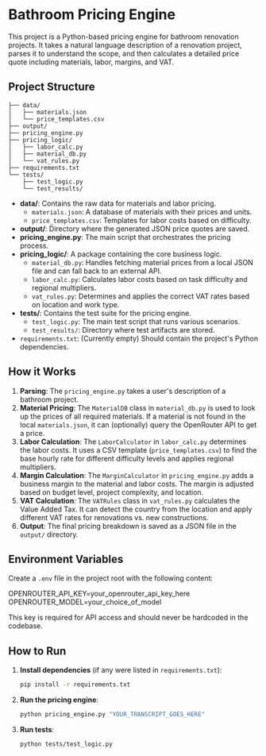 # Bathroom Pricing Engine

This project is a Python-based pricing engine for bathroom renovation projects. It takes a natural language description of a renovation project, parses it to understand the scope, and then calculates a detailed price quote including materials, labor, margins, and VAT.

## Project Structure

```
├── data/
│   ├── materials.json
│   └── price_templates.csv
├── output/
├── pricing_engine.py
├── pricing_logic/
│   ├── labor_calc.py
│   ├── material_db.py
│   └── vat_rules.py
├── requirements.txt
└── tests/
    ├── test_logic.py
    └── test_results/
```

- **data/**: Contains the raw data for materials and labor pricing.
  - `materials.json`: A database of materials with their prices and units.
  - `price_templates.csv`: Templates for labor costs based on difficulty.
- **output/**: Directory where the generated JSON price quotes are saved.
- **pricing_engine.py**: The main script that orchestrates the pricing process.
- **pricing_logic/**: A package containing the core business logic.
  - `material_db.py`: Handles fetching material prices from a local JSON file and can fall back to an external API.
  - `labor_calc.py`: Calculates labor costs based on task difficulty and regional multipliers.
  - `vat_rules.py`: Determines and applies the correct VAT rates based on location and work type.
- **tests/**: Contains the test suite for the pricing engine.
  - `test_logic.py`: The main test script that runs various scenarios.
  - `test_results/`: Directory where test artifacts are stored.
- `requirements.txt`: (Currently empty) Should contain the project's Python dependencies.

## How it Works

1.  **Parsing**: The `pricing_engine.py` takes a user's description of a bathroom project.
2.  **Material Pricing**: The `MaterialDB` class in `material_db.py` is used to look up the prices of all required materials. If a material is not found in the local `materials.json`, it can (optionally) query the OpenRouter API to get a price.
3.  **Labor Calculation**: The `LaborCalculator` in `labor_calc.py` determines the labor costs. It uses a CSV template (`price_templates.csv`) to find the base hourly rate for different difficulty levels and applies regional multipliers.
4.  **Margin Calculation**: The `MarginCalculator` in `pricing_engine.py` adds a business margin to the material and labor costs. The margin is adjusted based on budget level, project complexity, and location.
5.  **VAT Calculation**: The `VATRules` class in `vat_rules.py` calculates the Value Added Tax. It can detect the country from the location and apply different VAT rates for renovations vs. new constructions.
6.  **Output**: The final pricing breakdown is saved as a JSON file in the `output/` directory.

## Environment Variables

Create a `.env` file in the project root with the following content:

OPENROUTER_API_KEY=your_openrouter_api_key_here
OPENROUTER_MODEL=your_choice_of_model

This key is required for API access and should never be hardcoded in the codebase.

## How to Run

1.  **Install dependencies** (if any were listed in `requirements.txt`):
    ```bash
    pip install -r requirements.txt
    ```
2.  **Run the pricing engine**:
    ```bash
    python pricing_engine.py "YOUR_TRANSCRIPT_GOES_HERE"
    ```

3.  **Run tests**:
    ```bash
    python tests/test_logic.py
    ```
